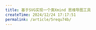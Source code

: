 ```yaml
---
title: 基于SVG实现一个类Xmind 思维导图工具
createTime: 2024/12/24 17:17:51
permalink: /article/5requ74b/
---
```

